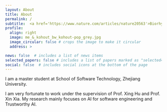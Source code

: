 ```yaml
---
layout: About
title: About
permalink: /
subtitle:  <a href='https://www.nature.com/articles/nature20563'>Biorhythms</a>, <a href='https://onlinelibrary.wiley.com/doi/full/10.1111/ele.13662'>macroecology & evolution</a>, <a href='https://osf.io/profile/'>open science</a>, <a href='https://www.youtube.com/channel/UCP8ITIDaFZHW68z7KaTyDew'>shorebirds</a>.
profile:
  align: right
  image: me_&_kohout_bw_kohout-pop_grey.jpg
  image_circular: false # crops the image to make it circular
  address: >

news: false  # includes a list of news items
selected_papers: false # includes a list of papers marked as "selected={true}"
social: false  # includes social icons at the bottom of the page
---
```



I am a master student at School of Software Technology, Zhejiang University. 


I am very fortunate to work under the supervision of Prof. Xing Hu and Prof. Xin Xia. My research mainly focuses on AI for software engineering and Trustworthy AI.